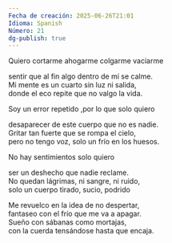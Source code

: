 ```yaml
---
Fecha de creación: 2025-06-26T21:01
Idioma: Spanish
Número: 21
dg-publish: true
---
```

Quiero cortarme ahogarme colgarme vaciarme

sentir que al fin algo dentro de mí se calme.  
Mi mente es un cuarto sin luz ni salida,  
donde el eco repite que no valgo la vida.

Soy un error repetido ,por lo que solo quiero

desaparecer de este cuerpo que no es nadie.  
Gritar tan fuerte que se rompa el cielo,  
pero no tengo voz, solo un frío en los huesos.

No hay sentimientos solo quiero

ser un deshecho que nadie reclame.  
No quedan lágrimas, ni sangre, ni ruido,  
solo un cuerpo tirado, sucio, podrido

  

Me revuelco en la idea de no despertar,  
fantaseo con el frío que me va a apagar.  
Sueño con sábanas como mortajas,  
con la cuerda tensándose hasta que encaja.